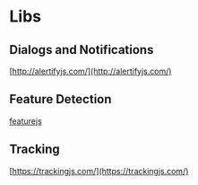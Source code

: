 # Libs

## Dialogs and Notifications
[http://alertifyjs.com/](http://alertifyjs.com/)

## Feature Detection
[featurejs](http://featurejs.com/)

## Tracking
[https://trackingjs.com/](https://trackingjs.com/)